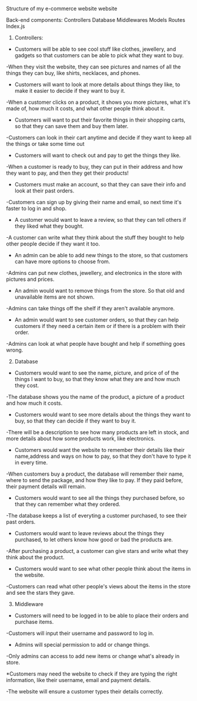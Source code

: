 Structure of my e-commerce website website

Back-end components: 
Controllers
Database
Middlewares
Models
Routes
Index.js


1. Controllers: 
* Customers will be able to see cool stuff like clothes, jewellery, and gadgets so that customers can be able to pick what they want to buy.

-When they visit the website, they can see pictures and names of all the things they can buy, like shirts, necklaces, and phones.

* Customers will want to look at more details about things they like, to make it easier to decide if they want to buy it.

-When a customer clicks on a product, it shows you more pictures, what it's made of, how much it costs, and what other people think about it.

* Customers will want to put their favorite things in their shopping carts, so that they can save them and buy them later.

-Customers can look in their cart anytime and decide if they want to keep all the things or take some time out

* Customers will want to check out and pay to get the things they like.

-When a customer is ready to buy, they can put in their address and how they want to pay, and then they get their products!

* Customers must make an account, so that they can save their info and look at their past orders.

-Customers can sign up by giving their name and email, so next time it's faster to log in and shop.

* A customer would want to leave a review, so that they can tell others if they liked what they bought.

-A customer can write what they think about the stuff they bought to help other people decide if they want it too.

* An admin can be able to add new things to the store, so that customers can have more options to choose from.

-Admins can put new clothes, jewellery, and electronics in the store with pictures and prices. 

* An admin would want to remove things from the store. So that old and unavailable items are not shown.

-Admins can take things off the shelf if they aren't available anymore.

* An admin would want to see customer orders, so that they can help customers if they need a certain item or if there is a problem with their order.

-Admins can look at what people have bought and help if something goes wrong.

2. Database
* Customers would want to see the name, picture, and price of of the things I want to buy, so that they know what they are and how much they cost.

-The database shows you the name of the product, a picture of a product and how much it costs.

* Customers would want to see more details about the things they want to buy, so that they can decide if they want to buy it.

-There will be a description to see how many products are left in stock, and more details about how some products work, like electronics.

* Customers would want the website to remember their details like their name,address and ways on how to pay, so that they don't have to type it in every time.

-When customers buy a product, the database will remember their name, where to send the package, and how they like to pay. If they paid before, their payment details will remain.

* Customers would want to see all the things they purchased before, so that they can remember what they ordered.

-The database keeps a list of everyting a customer purchased, to see their past orders.

* Customers would want to leave reviews about the things they purchased, to let others know how good or bad the products are.

-After purchasing a product, a customer can give stars and write what they think about the product.

* Customers would want to see what other people think about the items in the website.

-Customers can read what other people's views about the items in the store and see the stars they gave.

3. Middleware
* Customers will need to be logged in to be able to place their orders and purchase items.

-Customers will input their username and password to log in.

* Admins will special permission to add or change things.

-Only admins can access to add new items or change what's already in store.

*Customers may need the website to check if they are typing the right information, like their username, email and payment details.

-The website will ensure a customer types their details correctly.